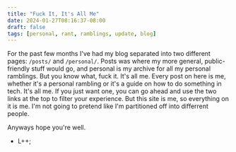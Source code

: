 ```yaml
---
title: "Fuck It, It's All Me"
date: 2024-01-27T08:16:37-08:00
draft: false
tags: [personal, rant, ramblings, update, blog]
---
```


For the past few months I've had my blog separated into two different pages:
`/posts/` and `/personal/`. Posts was where my more general, public-friendly
stuff would go, and personal is my archive for all my personal ramblings. But
you know what, fuck it. It's all me. Every post on here is me, whether it's a
personal rambling or it's a guide on how to do something in tech. It's all me.
If you just want one, you can go ahead and use the two links at the top to
filter your experience. But this site is me, so everything on it is me. I'm not
going to pretend like I'm partitioned off into differrent people.

Anyways hope you're well.

- L++;
